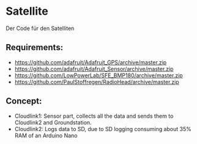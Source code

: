 # Satellite
Der Code für den Satelliten

## Requirements:
* https://github.com/adafruit/Adafruit_GPS/archive/master.zip
* https://github.com/adafruit/Adafruit_Sensor/archive/master.zip
* https://github.com/LowPowerLab/SFE_BMP180/archive/master.zip
* https://github.com/PaulStoffregen/RadioHead/archive/master.zip


## Concept:
* Cloudlink1: Sensor part, collects all the data and sends them to Cloudlink2 and Groundstation.
* Cloudlink2: Logs data to SD, due to SD logging consuming about 35% RAM of an Arduino Nano
